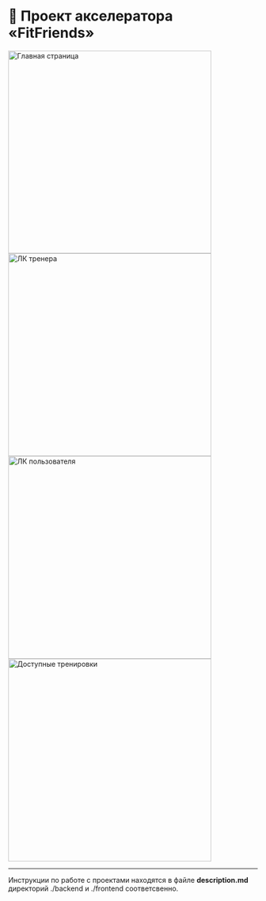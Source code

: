 # :rocket: Проект акселератора «FitFriends»

<img width="410" alt="Главная страница" src="https://user-images.githubusercontent.com/89462502/223781053-81c5438c-65d2-412e-92ff-5f9c1823ff26.png"> <img width="410" alt="ЛК тренера" src="https://user-images.githubusercontent.com/89462502/223781070-0d6f578e-22e1-4451-814b-867854467e4a.png"> <img width="410" alt="ЛК пользователя" src="https://user-images.githubusercontent.com/89462502/223781076-e2d4f1d4-4f85-4ed5-a106-b00f72ee24ce.png"> <img width="410" alt="Доступные тренировки" src="https://user-images.githubusercontent.com/89462502/223781082-842de1d4-1383-479b-9310-b51b6ac2345c.png">

___

Инструкции по работе с проектами находятся в файле **description.md** директорий ./backend и ./frontend соответсвенно.
